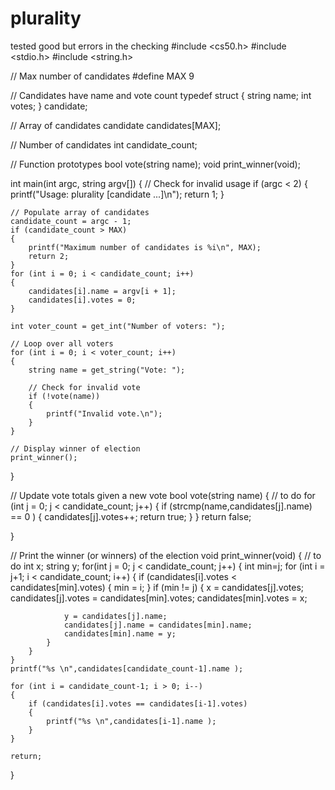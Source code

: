 # plurality
tested good but errors in the checking
#include <cs50.h>
#include <stdio.h>
#include <string.h>

// Max number of candidates
#define MAX 9

// Candidates have name and vote count
typedef struct
{
    string name;
    int votes;
}
candidate;

// Array of candidates
candidate candidates[MAX];

// Number of candidates
int candidate_count;

// Function prototypes
bool vote(string name);
void print_winner(void);

int main(int argc, string argv[])
{
    // Check for invalid usage
    if (argc < 2)
    {
        printf("Usage: plurality [candidate ...]\n");
        return 1;
    }

    // Populate array of candidates
    candidate_count = argc - 1;
    if (candidate_count > MAX)
    {
        printf("Maximum number of candidates is %i\n", MAX);
        return 2;
    }
    for (int i = 0; i < candidate_count; i++)
    {
        candidates[i].name = argv[i + 1];
        candidates[i].votes = 0;
    }

    int voter_count = get_int("Number of voters: ");

    // Loop over all voters
    for (int i = 0; i < voter_count; i++)
    {
        string name = get_string("Vote: ");

        // Check for invalid vote
        if (!vote(name))
        {
            printf("Invalid vote.\n");
        }
    }

    // Display winner of election
    print_winner();
}

// Update vote totals given a new vote
bool vote(string name)
{
    // to do
    for (int j = 0; j < candidate_count; j++)
    {
        if (strcmp(name,candidates[j].name) == 0 )
        {
            candidates[j].votes++;
            return true;
        }
    }
    return false;

}

// Print the winner (or winners) of the election
void print_winner(void)
{
    // to do
    int x;
    string y;
    for(int j = 0; j < candidate_count; j++)
    {
        int min=j;
        for (int i = j+1; i < candidate_count; i++)
        {
            if (candidates[i].votes < candidates[min].votes)
            {
                min = i;
            }
            if (min != j)
            {
                x = candidates[j].votes;
                candidates[j].votes = candidates[min].votes;
                candidates[min].votes = x;

                y = candidates[j].name;
                candidates[j].name = candidates[min].name;
                candidates[min].name = y;
            }
        }
    }
    printf("%s \n",candidates[candidate_count-1].name );

    for (int i = candidate_count-1; i > 0; i--)
    {
        if (candidates[i].votes == candidates[i-1].votes)
        {
            printf("%s \n",candidates[i-1].name );
        }
    }

    return;
}
